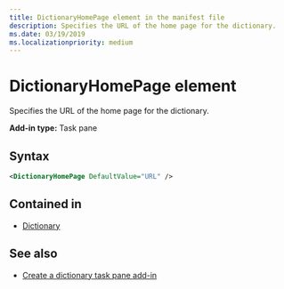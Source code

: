 ```yaml
---
title: DictionaryHomePage element in the manifest file
description: Specifies the URL of the home page for the dictionary.
ms.date: 03/19/2019
ms.localizationpriority: medium
---
```


# DictionaryHomePage element

Specifies the URL of the home page for the dictionary.

**Add-in type:** Task pane

## Syntax

```XML
<DictionaryHomePage DefaultValue="URL" />
```

## Contained in

- [Dictionary](dictionary.md)

## See also

- [Create a dictionary task pane add-in](/office/dev/add-ins/word/dictionary-task-pane-add-ins)
